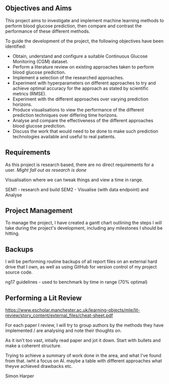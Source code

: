 ## Objectives and Aims 
This project aims to investigate and implement machine learning methods to perform blood glucose prediction, then compare and contrast the performance of these different methods.

To guide the development of the project, the following objectives have been identified: 

- Obtain, understand and configure a suitable Continuous Glucose Monitoring (CGM) dataset.
- Perform a literature review on existing approaches taken to perform blood glucose prediction.
- Implement a selection of the researched approaches.
- Experiment with hyperparameters on different approaches to try and achieve optimal accuracy for the approach as stated by scientific metrics (RMSE).
- Experiment with the different approaches over varying prediction horizons.
- Produce visualisations to view the performance of the different prediction techniques over differing time horizons.
- Analyse and compare the effectiveness of the different approaches blood glucose prediction.
- Discuss the work that would need to be done to make such prediction technologies available and useful to real patients.

## Requirements
As this project is research based, there are no direct requirements for a user.
*Might fall out as research is done*

Visualisation where we can tweak things and view a time in range.

SEM1 - research and build
SEM2 - Visualise (with data endpoint) and Analyse

## Project Management
To manage the project, I have created a gantt chart outlining the steps I will take during the project's development, including any milestones I should be hitting.

## Backups
I will be performing routine backups of all report files on an external hard drive that I own, as well as using GitHub for version control of my project source code.

ng17 guidelines - used to benchmark by time in range (70% optimal)

## Performing a Lit Review
https://www.escholar.manchester.ac.uk/learning-objects/mle/lit-review/story_content/external_files/cheat-sheet.pdf

For each paper I review, I will try to group authors by the methods they have implemented / are analysing and note their thoughts on.

As it isn't too vast, intially read paper and jot it down. Start with bullets and make a coherent structure.

Trying to achieve a  summary of work done in the area, and what I've found from that. iwht a focus on AI.
maybe a table with different approaches what theyve achieved drawbacks etc.

Simon Harper
